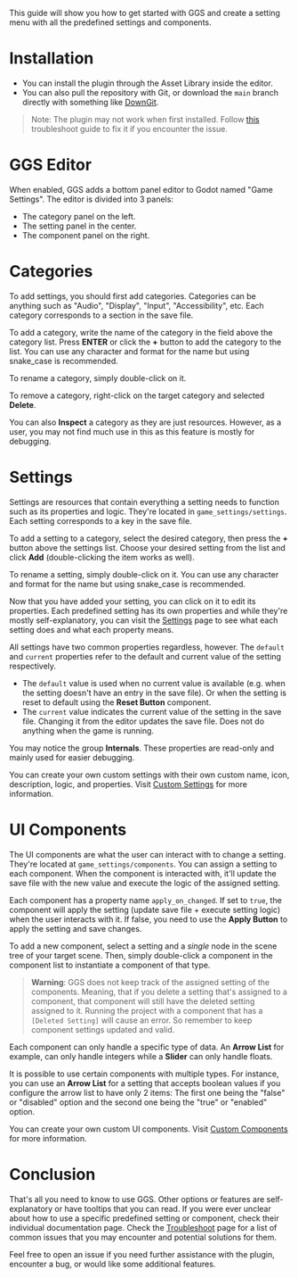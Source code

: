 This guide will show you how to get started with GGS and create a setting menu with all the predefined settings and components.

# Installation
* You can install the plugin through the Asset Library inside the editor.
* You can also pull the repository with Git, or download the `main` branch directly with something like [DownGit](https://minhaskamal.github.io/DownGit/#/home).

> Note: The plugin may not work when first installed. Follow [this](troubleshoot.md#i-cant-add-categories-or-generally-use-the-plugin-after-installation) troubleshoot guide to fix it if you encounter the issue.

# GGS Editor
When enabled, GGS adds a bottom panel editor to Godot named "Game Settings". The editor is divided into 3 panels:
* The category panel on the left.
* The setting panel in the center.
* The component panel on the right.

# Categories
To add settings, you should first add categories. Categories can be anything such as "Audio", "Display", "Input", "Accessibility", etc. Each category corresponds to a section in the save file.

To add a category, write the name of the category in the field above the category list. Press **ENTER** or click the **+** button to add the category to the list. You can use any character and format for the name but using snake_case is recommended.

To rename a category, simply double-click on it.

To remove a category, right-click on the target category and selected **Delete**.

You can also **Inspect** a category as they are just resources. However, as a user, you may not find much use in this as this feature is mostly for debugging.


# Settings
Settings are resources that contain everything a setting needs to function such as its properties and logic. They're located in `game_settings/settings`. Each setting corresponds to a key in the save file.

To add a setting to a category, select the desired category, then press the **+** button above the settings list. Choose your desired setting from the list and click **Add** (double-clicking the item works as well).

To rename a setting, simply double-click on it. You can use any character and format for the name but using snake_case is recommended.

Now that you have added your setting, you can click on it to edit its properties. Each predefined setting has its own properties and while they're mostly self-explanatory, you can visit the [Settings](settings/settings.md) page to see what each setting does and what each property means.

All settings have two common properties regardless, however. The `default` and `current` properties refer to the default and current value of the setting respectively.
* The `default` value is used when no current value is available (e.g. when the setting doesn't have an entry in the save file). Or when the setting is reset to default using the **Reset Button** component.
* The `current` value indicates the current value of the setting in the save file. Changing it from the editor updates the save file. Does not do anything when the game is running.

You may notice the group **Internals**. These properties are read-only and mainly used for easier debugging.

You can create your own custom settings with their own custom name, icon, description, logic, and properties. Visit [Custom Settings](custom_settings.md) for more information.

# UI Components
The UI components are what the user can interact with to change a setting. They're located at `game_settings/components`. You can assign a setting to each component. When the component is interacted with, it'll update the save file with the new value and execute the logic of the assigned setting.

Each component has a property name `apply_on_changed`. If set to `true`, the component will apply the setting (update save file + execute setting logic) when the user interacts with it. If false, you need to use the **Apply Button** to apply the setting and save changes.

To add a new component, select a setting and a *single* node in the scene tree of your target scene. Then, simply double-click a component in the component list to instantiate a component of that type.

> **Warning**: GGS does not keep track of the assigned setting of the components. Meaning, that if you delete a setting that's assigned to a component, that component will still have the deleted setting assigned to it. Running the project with a component that has a `[Deleted Setting]` will cause an error. So remember to keep component settings updated and valid.

Each component can only handle a specific type of data. An **Arrow List** for example, can only handle integers while a **Slider** can only handle floats.

It is possible to use certain components with multiple types. For instance, you can use an **Arrow List** for a setting that accepts boolean values if you configure the arrow list to have only 2 items: The first one being the "false" or "disabled" option and the second one being the "true" or "enabled" option.

You can create your own custom UI components. Visit [Custom Components](custom_components.md) for more information.

# Conclusion
That's all you need to know to use GGS. Other options or features are self-explanatory or have tooltips that you can read. If you were ever unclear about how to use a specific predefined setting or component, check their individual documentation page. Check the [Troubleshoot](troubleshoot.md) page for a list of common issues that you may encounter and potential solutions for them.

Feel free to open an issue if you need further assistance with the plugin, encounter a bug, or would like some additional features.
